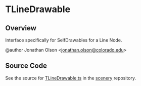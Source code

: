 # TLineDrawable

## Overview

Interface specifically for SelfDrawables for a Line Node.

@author Jonathan Olson &lt;jonathan.olson@colorado.edu&gt;



## Source Code

See the source for [TLineDrawable.ts](https://github.com/phetsims/scenery/blob/main/js/display/drawables/TLineDrawable.ts) in the [scenery](https://github.com/phetsims/scenery) repository.
